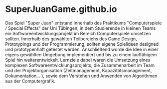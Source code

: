 # SuperJuanGame.github.io
Das Spiel "Super Juan" entstand innerhalb des Praktikums "Computerspiele / Special Effects" der Uni Tübingen, in dem Studierende in kleinen Teams ein Softwareentwicklungsprojekt im Bereich Computerspiele umsetzen sollten. Innerhalb des gewählten Teilbereichs des Game Design, Prototypings und der Programmierung, sollten eigene Spielideen designed und prototypenhaft getestet werden. Anschließend wurde die Idee in einer eigens gewählten Umgebung implementiert und bis zu einem lauffähigem Spiel hin weiterentwickelt. Lernziele dabei waren die Umsetzung eines komplexen Softwareentwicklungsprojekts, die Zusammenarbeit im Team und der Projektorganisation (Zeitmanagement, Kapazitätsmanagement, Dokumentation,.. ), sowie dem Verstehen und Anwenden von Algorithmen aus der Computergrafik.
